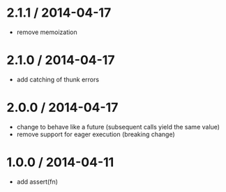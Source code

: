 
2.1.1 / 2014-04-17
==================

 * remove memoization

2.1.0 / 2014-04-17
==================

 * add catching of thunk errors

2.0.0 / 2014-04-17
==================

 * change to behave like a future (subsequent calls yield the same value)
 * remove support for eager execution (breaking change)

1.0.0 / 2014-04-11
==================

 * add assert(fn)
